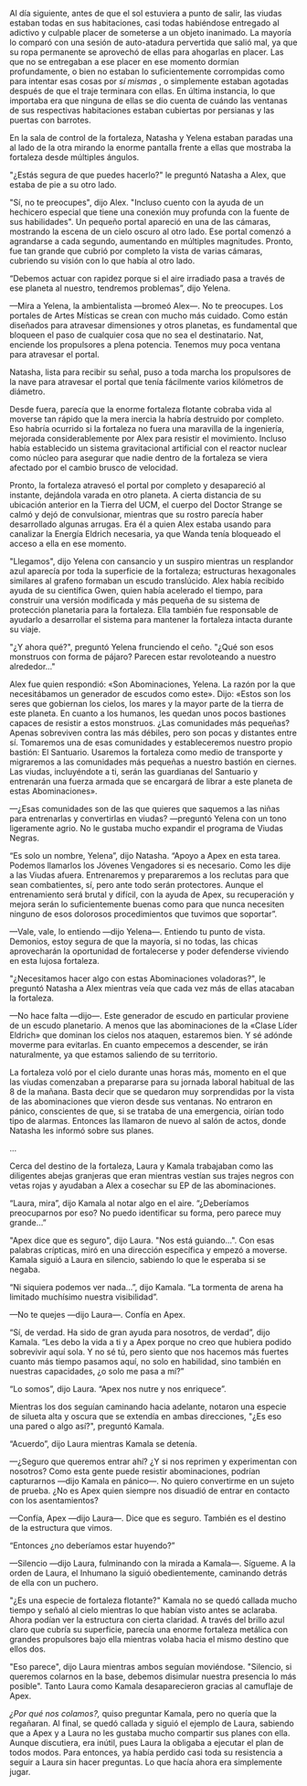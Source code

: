 
Al día siguiente, antes de que el sol estuviera a punto de salir, las viudas estaban todas en sus habitaciones, casi todas habiéndose entregado al adictivo y culpable placer de someterse a un objeto inanimado. La mayoría lo comparó con una sesión de auto-atadura pervertida que salió mal, ya que su ropa permanente se aprovechó de ellas para ahogarlas en placer. Las que no se entregaban a ese placer en ese momento dormían profundamente, o bien no estaban lo suficientemente corrompidas como para intentar esas cosas por _sí mismas_ , o simplemente estaban agotadas después de que el traje terminara con ellas. En última instancia, lo que importaba era que ninguna de ellas se dio cuenta de cuándo las ventanas de sus respectivas habitaciones estaban cubiertas por persianas y las puertas con barrotes.

En la sala de control de la fortaleza, Natasha y Yelena estaban paradas una al lado de la otra mirando la enorme pantalla frente a ellas que mostraba la fortaleza desde múltiples ángulos.

"¿Estás segura de que puedes hacerlo?" le preguntó Natasha a Alex, que estaba de pie a su otro lado.

"Sí, no te preocupes", dijo Alex. "Incluso cuento con la ayuda de un hechicero especial que tiene una conexión muy profunda con la fuente de sus habilidades". Un pequeño portal apareció en una de las cámaras, mostrando la escena de un cielo oscuro al otro lado. Ese portal comenzó a agrandarse a cada segundo, aumentando en múltiples magnitudes. Pronto, fue tan grande que cubrió por completo la vista de varias cámaras, cubriendo su visión con lo que había al otro lado.

“Debemos actuar con rapidez porque si el aire irradiado pasa a través de ese planeta al nuestro, tendremos problemas”, dijo Yelena.

—Mira a Yelena, la ambientalista —bromeó Alex—. No te preocupes. Los portales de Artes Místicas se crean con mucho más cuidado. Como están diseñados para atravesar dimensiones y otros planetas, es fundamental que bloqueen el paso de cualquier cosa que no sea el destinatario. Nat, enciende los propulsores a plena potencia. Tenemos muy poca ventana para atravesar el portal.

Natasha, lista para recibir su señal, puso a toda marcha los propulsores de la nave para atravesar el portal que tenía fácilmente varios kilómetros de diámetro.

Desde fuera, parecía que la enorme fortaleza flotante cobraba vida al moverse tan rápido que la mera inercia la habría destruido por completo. Eso habría ocurrido si la fortaleza no fuera una maravilla de la ingeniería, mejorada considerablemente por Alex para resistir el movimiento. Incluso había establecido un sistema gravitacional artificial con el reactor nuclear como núcleo para asegurar que nadie dentro de la fortaleza se viera afectado por el cambio brusco de velocidad.

Pronto, la fortaleza atravesó el portal por completo y desapareció al instante, dejándola varada en otro planeta. A cierta distancia de su ubicación anterior en la Tierra del UCM, el cuerpo del Doctor Strange se calmó y dejó de convulsionar, mientras que su rostro parecía haber desarrollado algunas arrugas. Era él a quien Alex estaba usando para canalizar la Energía Eldrich necesaria, ya que Wanda tenía bloqueado el acceso a ella en ese momento.

"Llegamos", dijo Yelena con cansancio y un suspiro mientras un resplandor azul aparecía por toda la superficie de la fortaleza; estructuras hexagonales similares al grafeno formaban un escudo translúcido. Alex había recibido ayuda de su científica Gwen, quien había acelerado el tiempo, para construir una versión modificada y más pequeña de su sistema de protección planetaria para la fortaleza. Ella también fue responsable de ayudarlo a desarrollar el sistema para mantener la fortaleza intacta durante su viaje.

"¿Y ahora qué?", ​​preguntó Yelena frunciendo el ceño. "¿Qué son esos monstruos con forma de pájaro? Parecen estar revoloteando a nuestro alrededor..."

Alex fue quien respondió: «Son Abominaciones, Yelena. La razón por la que necesitábamos un generador de escudos como este». Dijo: «Estos son los seres que gobiernan los cielos, los mares y la mayor parte de la tierra de este planeta. En cuanto a los humanos, les quedan unos pocos bastiones capaces de resistir a estos monstruos. ¿Las comunidades más pequeñas? Apenas sobreviven contra las más débiles, pero son pocas y distantes entre sí. Tomaremos una de esas comunidades y estableceremos nuestro propio bastión: El Santuario. Usaremos la fortaleza como medio de transporte y migraremos a las comunidades más pequeñas a nuestro bastión en ciernes. Las viudas, incluyéndote a ti, serán las guardianas del Santuario y entrenarán una fuerza armada que se encargará de librar a este planeta de estas Abominaciones».

—¿Esas comunidades son de las que quieres que saquemos a las niñas para entrenarlas y convertirlas en viudas? —preguntó Yelena con un tono ligeramente agrio. No le gustaba mucho expandir el programa de Viudas Negras.

“Es solo un nombre, Yelena”, dijo Natasha. “Apoyo a Apex en esta tarea. Podemos llamarlos los Jóvenes Vengadores si es necesario. Como les dije a las Viudas afuera. Entrenaremos y prepararemos a los reclutas para que sean combatientes, sí, pero ante todo serán protectores. Aunque el entrenamiento será brutal y difícil, con la ayuda de Apex, su recuperación y mejora serán lo suficientemente buenas como para que nunca necesiten ninguno de esos dolorosos procedimientos que tuvimos que soportar”.

—Vale, vale, lo entiendo —dijo Yelena—. Entiendo tu punto de vista. Demonios, estoy segura de que la mayoría, si no todas, las chicas aprovecharán la oportunidad de fortalecerse y poder defenderse viviendo en esta lujosa fortaleza.

"¿Necesitamos hacer algo con estas Abominaciones voladoras?", le preguntó Natasha a Alex mientras veía que cada vez más de ellas atacaban la fortaleza.

—No hace falta —dijo—. Este generador de escudo en particular proviene de un escudo planetario. A menos que las abominaciones de la «Clase Líder Eldrich» que dominan los cielos nos ataquen, estaremos bien. Y sé adónde moverme para evitarlas. En cuanto empecemos a descender, se irán naturalmente, ya que estamos saliendo de su territorio.

La fortaleza voló por el cielo durante unas horas más, momento en el que las viudas comenzaban a prepararse para su jornada laboral habitual de las 8 de la mañana. Basta decir que se quedaron muy sorprendidas por la vista de las abominaciones que vieron desde sus ventanas. No entraron en pánico, conscientes de que, si se trataba de una emergencia, oirían todo tipo de alarmas. Entonces las llamaron de nuevo al salón de actos, donde Natasha les informó sobre sus planes.

…

Cerca del destino de la fortaleza, Laura y Kamala trabajaban como las diligentes abejas granjeras que eran mientras vestían sus trajes negros con vetas rojas y ayudaban a Alex a cosechar su EP de las abominaciones.

“Laura, mira”, dijo Kamala al notar algo en el aire. “¿Deberíamos preocuparnos por eso? No puedo identificar su forma, pero parece muy grande…”

"Apex dice que es seguro", dijo Laura. "Nos está guiando...". Con esas palabras crípticas, miró en una dirección específica y empezó a moverse. Kamala siguió a Laura en silencio, sabiendo lo que le esperaba si se negaba.

“Ni siquiera podemos ver nada…”, dijo Kamala. “La tormenta de arena ha limitado muchísimo nuestra visibilidad”.

—No te quejes —dijo Laura—. Confía en Apex.

“Sí, de verdad. Ha sido de gran ayuda para nosotros, de verdad”, dijo Kamala. “Les debo la vida a ti y a Apex porque no creo que hubiera podido sobrevivir aquí sola. Y no sé tú, pero siento que nos hacemos más fuertes cuanto más tiempo pasamos aquí, no solo en habilidad, sino también en nuestras capacidades, ¿o solo me pasa a mí?”

“Lo somos”, dijo Laura. “Apex nos nutre y nos enriquece”.

Mientras los dos seguían caminando hacia adelante, notaron una especie de silueta alta y oscura que se extendía en ambas direcciones, "¿Es eso una pared o algo así?", preguntó Kamala.

“Acuerdo”, dijo Laura mientras Kamala se detenía.

—¿Seguro que queremos entrar ahí? ¿Y si nos reprimen y experimentan con nosotros? Como esta gente puede resistir abominaciones, podrían capturarnos —dijo Kamala en pánico—. No quiero convertirme en un sujeto de prueba. ¿No es Apex quien siempre nos disuadió de entrar en contacto con los asentamientos?

—Confía, Apex —dijo Laura—. Dice que es seguro. También es el destino de la estructura que vimos.

“Entonces ¿no deberíamos estar huyendo?”

—Silencio —dijo Laura, fulminando con la mirada a Kamala—. Sígueme. A la orden de Laura, el Inhumano la siguió obedientemente, caminando detrás de ella con un puchero.

"¿Es una especie de fortaleza flotante?" Kamala no se quedó callada mucho tiempo y señaló al cielo mientras lo que habían visto antes se aclaraba. Ahora podían ver la estructura con cierta claridad. A través del brillo azul claro que cubría su superficie, parecía una enorme fortaleza metálica con grandes propulsores bajo ella mientras volaba hacia el mismo destino que ellos dos.

"Eso parece", dijo Laura mientras ambos seguían moviéndose. "Silencio, si queremos colarnos en la base, debemos disimular nuestra presencia lo más posible". Tanto Laura como Kamala desaparecieron gracias al camuflaje de Apex.

_¿Por qué nos colamos?,_ quiso preguntar Kamala, pero no quería que la regañaran. Al final, se quedó callada y siguió el ejemplo de Laura, sabiendo que a Apex y a Laura no les gustaba mucho compartir sus planes con ella. Aunque discutiera, era inútil, pues Laura la obligaba a ejecutar el plan de todos modos. Para entonces, ya había perdido casi toda su resistencia a seguir a Laura sin hacer preguntas. Lo que hacía ahora era simplemente jugar.